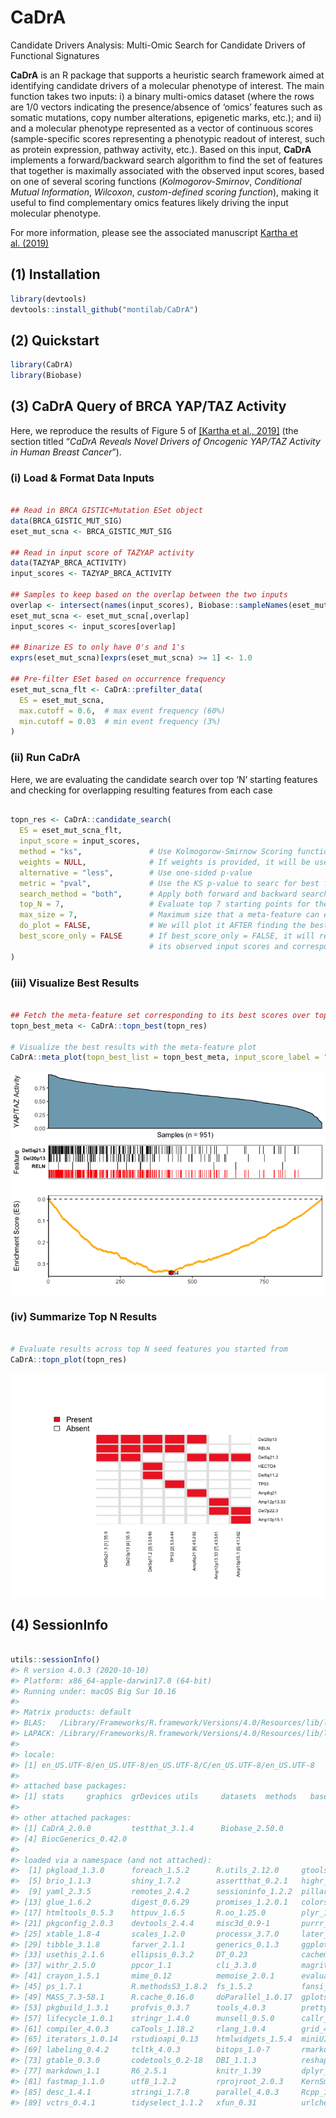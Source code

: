 
<!-- README.md is generated from README.Rmd. Please edit that file -->

# CaDrA

<!-- badges: start -->

<!-- [![R-CMD-check](https://github.com/montilab/CaDrA/workflows/R-CMD-check/badge.svg)](https://github.com/montilab/CaDrA/actions) -->

<!-- badges: end -->

Candidate Drivers Analysis: Multi-Omic Search for Candidate Drivers of
Functional Signatures

**CaDrA** is an R package that supports a heuristic search framework
aimed at identifying candidate drivers of a molecular phenotype of
interest. The main function takes two inputs: i) a binary multi-omics
dataset (where the rows are 1/0 vectors indicating the presence/absence
of ‘omics’ features such as somatic mutations, copy number alterations,
epigenetic marks, etc.); and ii) and a molecular phenotype represented
as a vector of continuous scores (sample-specific scores representing a
phenotypic readout of interest, such as protein expression, pathway
activity, etc.). Based on this input, **CaDrA** implements a
forward/backward search algorithm to find the set of features that
together is maximally associated with the observed input scores, based
on one of several scoring functions (*Kolmogorov-Smirnov*, *Conditional
Mutual Information*, *Wilcoxon*, *custom-defined scoring function*),
making it useful to find complementary omics features likely driving the
input molecular phenotype.

For more information, please see the associated manuscript [Kartha et
al. (2019)](https://www.frontiersin.org/articles/10.3389/fgene.2019.00121/full)

## (1) Installation

``` r
library(devtools)
devtools::install_github("montilab/CaDrA")
```

## (2) Quickstart

``` r
library(CaDrA)
library(Biobase)
```

## (3) CaDrA Query of BRCA YAP/TAZ Activity

Here, we reproduce the results of Figure 5 of [\[Kartha et
al., 2019\]](https://www.frontiersin.org/articles/10.3389/fgene.2019.00121/full)
(the section titled “*CaDrA Reveals Novel Drivers of Oncogenic YAP/TAZ
Activity in Human Breast Cancer*”).

### (i) Load & Format Data Inputs

``` r

## Read in BRCA GISTIC+Mutation ESet object
data(BRCA_GISTIC_MUT_SIG)
eset_mut_scna <- BRCA_GISTIC_MUT_SIG

## Read in input score of TAZYAP activity
data(TAZYAP_BRCA_ACTIVITY)
input_scores <- TAZYAP_BRCA_ACTIVITY

## Samples to keep based on the overlap between the two inputs
overlap <- intersect(names(input_scores), Biobase::sampleNames(eset_mut_scna))
eset_mut_scna <- eset_mut_scna[,overlap]
input_scores <- input_scores[overlap]

## Binarize ES to only have 0's and 1's
exprs(eset_mut_scna)[exprs(eset_mut_scna) >= 1] <- 1.0

## Pre-filter ESet based on occurrence frequency
eset_mut_scna_flt <- CaDrA::prefilter_data(
  ES = eset_mut_scna,
  max.cutoff = 0.6,  # max event frequency (60%)
  min.cutoff = 0.03  # min event frequency (3%)
) 
```

### (ii) Run CaDrA

Here, we are evaluating the candidate search over top ‘N’ starting
features and checking for overlapping resulting features from each case

``` r

topn_res <- CaDrA::candidate_search(
  ES = eset_mut_scna_flt,
  input_score = input_scores,
  method = "ks",               # Use Kolmogorow-Smirnow Scoring function 
  weights = NULL,              # If weights is provided, it will be used to perform a weighted-KS test
  alternative = "less",        # Use one-sided p-value
  metric = "pval",             # Use the KS p-value to searc for best feature
  search_method = "both",      # Apply both forward and backward search
  top_N = 7,                   # Evaluate top 7 starting points for the search
  max_size = 7,                # Maximum size that a meta-feature can extend to do for a given search
  do_plot = FALSE,             # We will plot it AFTER finding the best hits
  best_score_only = FALSE      # If best_score_only = FALSE, it will return meta-feature ESet, 
                               # its observed input scores and corresponding best score
)
```

### (iii) Visualize Best Results

``` r

## Fetch the meta-feature set corresponding to its best scores over top N features searches
topn_best_meta <- CaDrA::topn_best(topn_res)

# Visualize the best results with the meta-feature plot
CaDrA::meta_plot(topn_best_list = topn_best_meta, input_score_label = "YAP/TAZ Activity")
```

<img src="README_files/figure-gfm/visualize.best-1.png" style="display: block; margin: auto;" />

### (iv) Summarize Top N Results

``` r

# Evaluate results across top N seed features you started from
CaDrA::topn_plot(topn_res) 
```

<img src="README_files/figure-gfm/summarize-1.png" style="display: block; margin: auto;" />

## (4) SessionInfo

``` r

utils::sessionInfo()
#> R version 4.0.3 (2020-10-10)
#> Platform: x86_64-apple-darwin17.0 (64-bit)
#> Running under: macOS Big Sur 10.16
#> 
#> Matrix products: default
#> BLAS:   /Library/Frameworks/R.framework/Versions/4.0/Resources/lib/libRblas.dylib
#> LAPACK: /Library/Frameworks/R.framework/Versions/4.0/Resources/lib/libRlapack.dylib
#> 
#> locale:
#> [1] en_US.UTF-8/en_US.UTF-8/en_US.UTF-8/C/en_US.UTF-8/en_US.UTF-8
#> 
#> attached base packages:
#> [1] stats     graphics  grDevices utils     datasets  methods   base     
#> 
#> other attached packages:
#> [1] CaDrA_2.0.0         testthat_3.1.4      Biobase_2.50.0     
#> [4] BiocGenerics_0.42.0
#> 
#> loaded via a namespace (and not attached):
#>  [1] pkgload_1.3.0      foreach_1.5.2      R.utils_2.12.0     gtools_3.9.3      
#>  [5] brio_1.1.3         shiny_1.7.2        assertthat_0.2.1   highr_0.9         
#>  [9] yaml_2.3.5         remotes_2.4.2      sessioninfo_1.2.2  pillar_1.8.0      
#> [13] glue_1.6.2         digest_0.6.29      promises_1.2.0.1   colorspace_2.0-3  
#> [17] htmltools_0.5.3    httpuv_1.6.5       R.oo_1.25.0        plyr_1.8.7        
#> [21] pkgconfig_2.0.3    devtools_2.4.4     misc3d_0.9-1       purrr_0.3.4       
#> [25] xtable_1.8-4       scales_1.2.0       processx_3.7.0     later_1.3.0       
#> [29] tibble_3.1.8       farver_2.1.1       generics_0.1.3     ggplot2_3.3.6     
#> [33] usethis_2.1.6      ellipsis_0.3.2     DT_0.23            cachem_1.0.6      
#> [37] withr_2.5.0        ppcor_1.1          cli_3.3.0          magrittr_2.0.3    
#> [41] crayon_1.5.1       mime_0.12          memoise_2.0.1      evaluate_0.15     
#> [45] ps_1.7.1           R.methodsS3_1.8.2  fs_1.5.2           fansi_1.0.3       
#> [49] MASS_7.3-58.1      R.cache_0.16.0     doParallel_1.0.17  gplots_3.1.3      
#> [53] pkgbuild_1.3.1     profvis_0.3.7      tools_4.0.3        prettyunits_1.1.1 
#> [57] lifecycle_1.0.1    stringr_1.4.0      munsell_0.5.0      callr_3.7.1       
#> [61] compiler_4.0.3     caTools_1.18.2     rlang_1.0.4        grid_4.0.3        
#> [65] iterators_1.0.14   rstudioapi_0.13    htmlwidgets_1.5.4  miniUI_0.1.1.1    
#> [69] labeling_0.4.2     tcltk_4.0.3        bitops_1.0-7       rmarkdown_2.14    
#> [73] gtable_0.3.0       codetools_0.2-18   DBI_1.1.3          reshape2_1.4.4    
#> [77] markdown_1.1       R6_2.5.1           knitr_1.39         dplyr_1.0.9       
#> [81] fastmap_1.1.0      utf8_1.2.2         rprojroot_2.0.3    KernSmooth_2.23-20
#> [85] desc_1.4.1         stringi_1.7.8      parallel_4.0.3     Rcpp_1.0.9        
#> [89] vctrs_0.4.1        tidyselect_1.1.2   xfun_0.31          urlchecker_1.0.1
```
